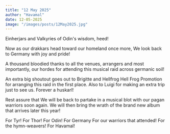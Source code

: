 ```yaml
---
title: "12 May 2025"
author: "Havamal"
date: 12-05-2025
image: "/images/posts/12May2025.jpg"
---
```


Einherjars and Valkyries of Odin's wisdom, heed!

Now as our drakkars head toward our homeland once more, We look back to Germany with joy and pride!

A thousand bloodied thanks to all the venues, arrangers and most importantly, our hordes for attending this musical raid across germanic soil!

An extra big shoutout goes out to Brigitte and Hellfrog Hell Frog Promotion for arranging this raid in the first place. Also to Luigi for making an extra trip just to see us. Forever a huskarl!

Rest assure that We will be back to partake in a musical blot with our pagan warriors soon again. We will then bring the wrath of the brand new album that arrives later this year!

For Tyr! For Thor! For Odin! For Germany For our warriors that attended! For the hymn-weavers! For Havamal!